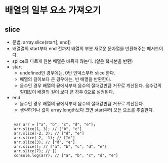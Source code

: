 # 배열의 일부 요소 가져오기
## slice  
* 문법: array.slice(start[, end])  
* 배열열의 start부터 end 전까지 배열의 부분 새로운 문자열을 반환해주는 메서드이다.  
* splice와 다르게 원본 배열은 바뀌지 않는다. (얕은 복사본을 반환)
* start
  * undefined인 경우에는, 0번 인덱스부터 slice 한다.
  * 배열의 길이보다 큰 경우에는, 빈 배열을 반환한다.
  * 음수인 경우 배열의 끝에서부터 음수의 절대값만큼 거꾸로 계산된다. 음수값의 절대값이 배열의 길이 보다 큰 경우 0으로 설정된다.
* end
  * 음수인 경우 배열의 끝에서부터 음수의 절대값만큼 거꾸로 계산된다.
  * 생략하거나 값이 array.length보다 크면 start부터 모든 요소를 추출한다.
<pre>
  <code>
    var arr = ["a", "b", "c", "d", "e"];
    arr.slice(1, 3); // ["b", "c"]
    arr.slice(-2, 3); // ["d", "e"]
    arr.slice(-2, -1); // ["d"]
    arr.slice(3); // ["d", "e"]
    arr.slice(); // ["a", "b", "c", "d", "e"]
    arr.slice(7); // []
    console.log(arr); // ["a", "b", "c", "d", "e"]
  </code>
</pre>